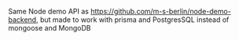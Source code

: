 Same Node demo API as https://github.com/m-s-berlin/node-demo-backend, but made to work with prisma and PostgresSQL instead of mongoose and MongoDB

